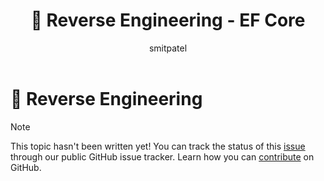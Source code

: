 ﻿---
title: 🔧 Reverse Engineering - EF Core
author: smitpatel
ms.author: divega
ms.date: 10/30/2017
ms.technology: entity-framework-core
---
# 🔧 Reverse Engineering

> [!NOTE]
> This topic hasn't been written yet! You can track the status of this [issue][1] through our public GitHub issue
> tracker. Learn how you can [contribute][2] on GitHub.


  [1]: https://github.com/aspnet/EntityFramework.Docs/issues/508
  [2]: https://github.com/aspnet/EntityFramework.Docs/blob/master/CONTRIBUTING.md
